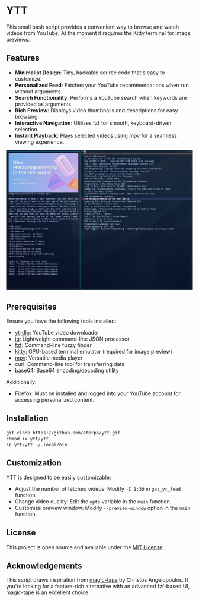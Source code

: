 # YTT

This small bash script provides a convenient way to browse and watch videos from YouTube.
At the moment it requires the Kitty terminal for image previews.

## Features

- **Minimalist Design**: Tiny, hackable source code that's easy to customize.
- **Personalized Feed**: Fetches your YouTube recommendations when run without arguments.
- **Search Functionality**: Performs a YouTube search when keywords are provided as arguments.
- **Rich Preview**: Displays video thumbnails and descriptions for easy browsing.
- **Interactive Navigation**: Utilizes fzf for smooth, keyboard-driven selection.
- **Instant Playback**: Plays selected videos using mpv for a seamless viewing experience.

![screenshot](img/screenshot.png)

## Prerequisites

Ensure you have the following tools installed:

- [yt-dlp](https://github.com/yt-dlp/yt-dlp): YouTube video downloader
- [jq](https://stedolan.github.io/jq/): Lightweight command-line JSON processor
- [fzf](https://github.com/junegunn/fzf): Command-line fuzzy finder
- [kitty](https://sw.kovidgoyal.net/kitty/): GPU-based terminal emulator (required for image preview)
- [mpv](https://mpv.io/): Versatile media player
- curl: Command-line tool for transferring data
- base64: Base64 encoding/decoding utility

Additionally:
- Firefox: Must be installed and logged into your YouTube account for accessing personalized content.

## Installation

```shell
git clone https://github.com/eterps/ytt.git
chmod +x ytt/ytt
cp ytt/ytt ~/.local/bin
```
## Customization

YTT is designed to be easily customizable:

- Adjust the number of fetched videos: Modify `-I 1:30` in `get_yt_feed` function.
- Change video quality: Edit the `opts` variable in the `main` function.
- Customize preview window: Modify `--preview-window` option in the `main` function.

## License

This project is open source and available under the [MIT License](LICENSE).

## Acknowledgements

This script draws inspiration from [magic-tape](https://gitlab.com/christosangel/magic-tape) by Christos Angelopoulos. If you're looking for a feature-rich alternative with an advanced fzf-based UI, magic-tape is an excellent choice.
